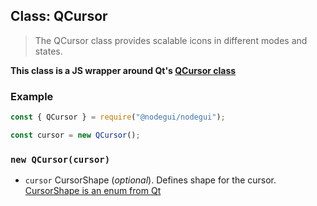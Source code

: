 ## Class: QCursor

> The QCursor class provides scalable icons in different modes and states.

**This class is a JS wrapper around Qt's [QCursor class](https://doc.qt.io/qt-5/qcursor.html)**

### Example

```javascript
const { QCursor } = require("@nodegui/nodegui");

const cursor = new QCursor();
```

### `new QCursor(cursor)`

- `cursor` CursorShape (_optional_). Defines shape for the cursor. [CursorShape is an enum from Qt](api/QtEnums.md)
